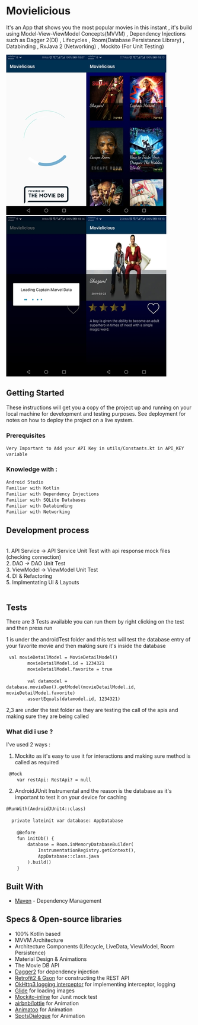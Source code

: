 # Movielicious

It's an App that shows you the most popular movies in this instant , it's build using Model-View-ViewModel Concepts(MVVM) , Dependency Injections such as Dagger 2(DI) , Lifecycles , Room(Database Persistance Library) , Databinding , RxJava 2 (Networking) , Mockito (For Unit Testing) 


![alt text](https://raw.githubusercontent.com/HossamOnsy/Movielicious/master/scs/0.jpg)![alt text](https://raw.githubusercontent.com/HossamOnsy/Movielicious/master/scs/2.jpg)![alt text](https://raw.githubusercontent.com/HossamOnsy/Movielicious/master/scs/3.jpg)![alt text](https://raw.githubusercontent.com/HossamOnsy/Movielicious/master/scs/4.jpg)



## Getting Started

These instructions will get you a copy of the project up and running on your local machine for development and testing purposes. See deployment for notes on how to deploy the project on a live system.

### Prerequisites

```
Very Important to Add your API Key in utils/Constants.kt in API_KEY variable 
```

### Knowledge with :

```
Android Studio
Familiar with Kotlin
Familiar with Dependency Injections
Familiar with SQLite Databases
Familiar with Databinding
Familiar with Networking
```

## Development process
<br>
1. API Service -> API Service Unit Test with api response mock files (checking connection) <br>
2. DAO -> DAO Unit Test <br>
3. ViewModel -> ViewModel Unit Test <br>
4. DI & Refactoring <br>
5. Implmentating UI & Layouts <br>
<br>

## Tests

There are 3 Tests available 
you can run them by right clicking on the test and then press run

1 is under the androidTest folder and this test will test the database entry of your favorite movie and then making sure it's inside the database

```
 val movieDetailModel = MovieDetailModel()
        movieDetailModel.id = 1234321
        movieDetailModel.favorite = true

        val datamodel = database.movieDao().getModel(movieDetailModel.id, movieDetailModel.favorite)
        assertEquals(datamodel.id, 1234321)

```
2,3 are under the test folder as they are testing the call of the apis and making sure they are being called 


### What did i use ? 

I've used 2 ways :

1. Mockito as it's easy to use it for interactions and making sure method is called as required

```
 @Mock
    var restApi: RestApi? = null
```

2. AndroidJUnit Instrumental  and the reason is the database as it's important to test it on your device for caching 

```
@RunWith(AndroidJUnit4::class)

  private lateinit var database: AppDatabase

    @Before
    fun initDb() {
        database = Room.inMemoryDatabaseBuilder(
            InstrumentationRegistry.getContext(),
            AppDatabase::class.java
        ).build()
    }
```


## Built With

* [Maven](https://maven.apache.org/) - Dependency Management




## Specs & Open-source libraries
- 100% Kotlin based
- MVVM Architecture
- Architecture Components (Lifecycle, LiveData, ViewModel, Room Persistence)
- Material Design & Animations
- The Movie DB API
- [Dagger2](https://github.com/google/dagger) for dependency injection
- [Retrofit2 & Gson](https://github.com/square/retrofit) for constructing the REST API
- [OkHttp3 logging interceptor](https://github.com/square/okhttp) for implementing interceptor, logging 
- [Glide](https://github.com/bumptech/glide) for loading images
- [Mockito-inline](https://github.com/nhaarman/mockito-kotlin) for Junit mock test
- [airbnb/lottie](https://github.com/airbnb/lottie-android) for Animation
- [Animatoo](https://github.com/mohammadatif/Animatoo) for Animation
- [SpotsDialogue](https://github.com/d-max/spots-dialog) for Animation


